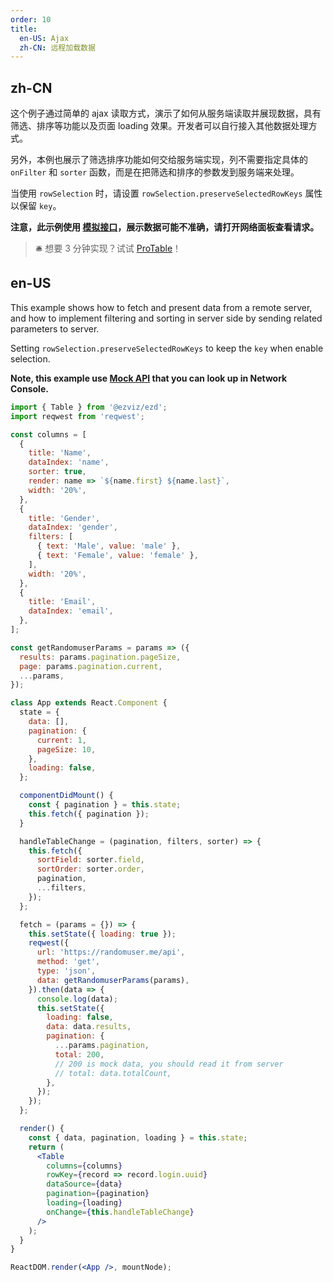 ```yaml
---
order: 10
title:
  en-US: Ajax
  zh-CN: 远程加载数据
---
```


## zh-CN

这个例子通过简单的 ajax 读取方式，演示了如何从服务端读取并展现数据，具有筛选、排序等功能以及页面 loading 效果。开发者可以自行接入其他数据处理方式。

另外，本例也展示了筛选排序功能如何交给服务端实现，列不需要指定具体的 `onFilter` 和 `sorter` 函数，而是在把筛选和排序的参数发到服务端来处理。

当使用 `rowSelection` 时，请设置 `rowSelection.preserveSelectedRowKeys` 属性以保留 `key`。

**注意，此示例使用 [模拟接口](https://randomuser.me)，展示数据可能不准确，请打开网络面板查看请求。**

> 🛎️ 想要 3 分钟实现？试试 [ProTable](https://procomponents.ant.design/components/table)！

## en-US

This example shows how to fetch and present data from a remote server, and how to implement filtering and sorting in server side by sending related parameters to server.

Setting `rowSelection.preserveSelectedRowKeys` to keep the `key` when enable selection.

**Note, this example use [Mock API](https://randomuser.me) that you can look up in Network Console.**

```jsx
import { Table } from '@ezviz/ezd';
import reqwest from 'reqwest';

const columns = [
  {
    title: 'Name',
    dataIndex: 'name',
    sorter: true,
    render: name => `${name.first} ${name.last}`,
    width: '20%',
  },
  {
    title: 'Gender',
    dataIndex: 'gender',
    filters: [
      { text: 'Male', value: 'male' },
      { text: 'Female', value: 'female' },
    ],
    width: '20%',
  },
  {
    title: 'Email',
    dataIndex: 'email',
  },
];

const getRandomuserParams = params => ({
  results: params.pagination.pageSize,
  page: params.pagination.current,
  ...params,
});

class App extends React.Component {
  state = {
    data: [],
    pagination: {
      current: 1,
      pageSize: 10,
    },
    loading: false,
  };

  componentDidMount() {
    const { pagination } = this.state;
    this.fetch({ pagination });
  }

  handleTableChange = (pagination, filters, sorter) => {
    this.fetch({
      sortField: sorter.field,
      sortOrder: sorter.order,
      pagination,
      ...filters,
    });
  };

  fetch = (params = {}) => {
    this.setState({ loading: true });
    reqwest({
      url: 'https://randomuser.me/api',
      method: 'get',
      type: 'json',
      data: getRandomuserParams(params),
    }).then(data => {
      console.log(data);
      this.setState({
        loading: false,
        data: data.results,
        pagination: {
          ...params.pagination,
          total: 200,
          // 200 is mock data, you should read it from server
          // total: data.totalCount,
        },
      });
    });
  };

  render() {
    const { data, pagination, loading } = this.state;
    return (
      <Table
        columns={columns}
        rowKey={record => record.login.uuid}
        dataSource={data}
        pagination={pagination}
        loading={loading}
        onChange={this.handleTableChange}
      />
    );
  }
}

ReactDOM.render(<App />, mountNode);
```
